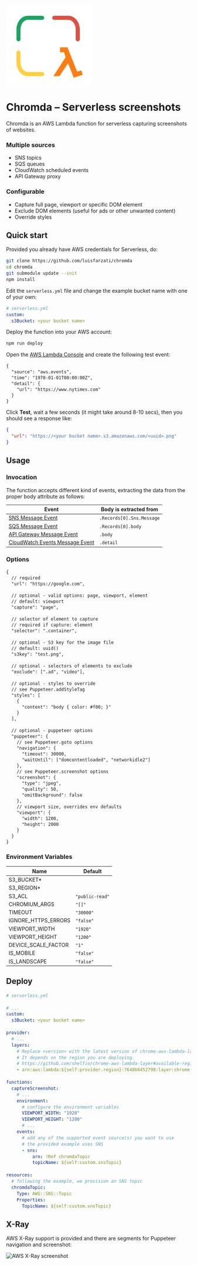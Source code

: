 <img src="/chromda.png" height="220" />

# Chromda – Serverless screenshots

Chromda is an AWS Lambda function for serverless capturing screenshots of websites.

### Multiple sources

- SNS topics
- SQS queues
- CloudWatch scheduled events
- API Gateway proxy

### Configurable

- Capture full page, viewport or specific DOM element
- Exclude DOM elements (useful for ads or other unwanted content)
- Override styles

## Quick start

Provided you already have AWS credentials for Serverless, do:

```bash
git clone https://github.com/luisfarzati/chromda
cd chromda
git submodule update --init
npm install
```

Edit the `serverless.yml` file and change the example bucket name with one of your own:

```yaml
# serverless.yml
custom:
  s3Bucket: <your bucket name>
```

Deploy the function into your AWS account:

```bash
npm run deploy
```

Open the [AWS Lambda Console](https://console.aws.amazon.com/lambda/home?region=us-east-1#/functions/chromda-dev-captureScreenshot) and create the following test event:

```jsonc
{
  "source": "aws.events",
  "time": "1970-01-01T00:00:00Z",
  "detail": {
    "url": "https://www.nytimes.com"
  }
}
```

Click **Test**, wait a few seconds (it might take around 8-10 secs), then you should see a response like:

```json
{
  "url": "https://<your bucket name>.s3.amazonaws.com/<uuid>.png"
}
```

## Usage

### Invocation

The function accepts different kind of events, extracting the data from the proper body attribute as follows:

| Event                                                                                                      | Body is extracted from    |
| ---------------------------------------------------------------------------------------------------------- | ------------------------- |
| [SNS Message Event](https://docs.aws.amazon.com/lambda/latest/dg/with-sns.html)                            | `.Records[0].Sns.Message` |
| [SQS Message Event](https://docs.aws.amazon.com/lambda/latest/dg/with-sqs.html)                            | `.Records[0].body`        |
| [API Gateway Message Event](https://docs.aws.amazon.com/lambda/latest/dg/with-on-demand-https.html)        | `.body`                   |
| [CloudWatch Events Message Event](https://docs.aws.amazon.com/lambda/latest/dg/with-scheduled-events.html) | `.detail`                 |

### Options

```jsonc
{
  // required
  "url": "https://google.com",

  // optional - valid options: page, viewport, element
  // default: viewport
  "capture": "page",

  // selector of element to capture
  // required if capture: element
  "selector": ".container",

  // optional - S3 key for the image file
  // default: uuid()
  "s3key": "test.png",

  // optional - selectors of elements to exclude
  "exclude": [".ad", "video"],

  // optional - styles to override
  // see Puppeteer.addStyleTag
  "styles": [
    {
      "content": "body { color: #f00; }"
    }
  ],

  // optional - puppeteer options
  "puppeteer": {
    // see Puppeteer.goto options
    "navigation": {
      "timeout": 30000,
      "waitUntil": ["domcontentloaded", "networkidle2"]
    },
    // see Puppeteer.screenshot options
    "screenshot": {
      "type": "jpeg",
      "quality": 50,
      "omitBackground": false
    },
    // viewport size, overrides env defaults
    "viewport": {
      "width": 1200,
      "height": 2000
    }
  }
}
```

### Environment Variables

| Name                | Default         |
| ------------------- | --------------- |
| S3_BUCKET\*         |                 |
| S3_REGION\*         |                 |
| S3_ACL              | `"public-read"` |
| CHROMIUM_ARGS       | `"[]"`          |
| TIMEOUT             | `"30000"`       |
| IGNORE_HTTPS_ERRORS | `"false"`       |
| VIEWPORT_WIDTH      | `"1920"`        |
| VIEWPORT_HEIGHT     | `"1200"`        |
| DEVICE_SCALE_FACTOR | `"1"`           |
| IS_MOBILE           | `"false"`       |
| IS_LANDSCAPE        | `"false"`       |

## Deploy

```yaml
# serverless.yml

# ...
custom:
  s3Bucket: <your bucket name>

provider:
  # ...
  layers:
    # Replace <version> with the latest version of chrome-aws-lambda-layer
    # It depends on the region you are deploying.
    # https://github.com/shelfio/chrome-aws-lambda-layer#available-regions
    - arn:aws:lambda:${self:provider.region}:764866452798:layer:chrome-aws-lambda:<version>

functions:
  captureScreenshot:
    # ...
    environment:
      # configure the environment variables
      VIEWPORT_WIDTH: "1920"
      VIEWPORT_HEIGHT: "1200"
      # ...
    events:
      # add any of the supported event source(s) you want to use
      # the provided example uses SNS
      - sns:
          arn: !Ref chromdaTopic
          topicName: ${self:custom.snsTopic}

resources:
  # following the example, we provision an SNS topic
  chromdaTopic:
    Type: AWS::SNS::Topic
    Properties:
      TopicName: ${self:custom.snsTopic}
```

## X-Ray

AWS X-Ray support is provided and there are segments for Puppeteer navigation and screenshot:

![AWS X-Ray screenshot](https://i.imgur.com/uYw5PhL.png)
